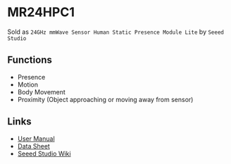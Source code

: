 # MR24HPC1

Sold as `24GHz mmWave Sensor Human Static Presence Module Lite` by `Seeed Studio`

## Functions

* Presence
* Motion
* Body Movement
* Proximity (Object approaching or moving away from sensor)

## Links

* [User Manual](https://files.seeedstudio.com/wiki/mmWave-radar/MR24HPC1_User_Manual-V1.5.pdf)
* [Data Sheet](https://files.seeedstudio.com/wiki/mmWave-radar/24GHz_mmWave_Sensor-Human_Static_Presence_Module_Lite_Datasheet.pdf)
* [Seeed Studio Wiki](https://wiki.seeedstudio.com/Radar_MR24HPC1/)